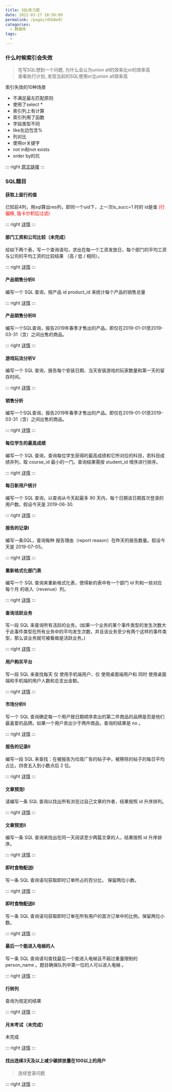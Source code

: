 ```yaml
---
title: SQL练习题
date: 2022-03-27 18:50:09
permalink: /pages/d5b8e9/
categories: 
  - 数据库
tags: 
  - 
---
```


### 什么时候索引会失效

> 在写SQL想到一个问题, 为什么会认为union all的效率比or的效率高   
> 查看执行计划, 发现当前的SQL使用or比union all效率高  

索引失效的10种场景

* 不满足最左匹配原则
* 使用了select *
* 索引列上有计算
* 索引列用了函数
* 字段类型不同
* like左边包含%
* 列对比
* 使用or关键字
* not in和not exists
* order by的坑

::: right
[原文链接](https://www.zhihu.com/question/377039636)
:::

### SQL题目

#### 获取上面行的值

已知前4列，用sql算出res列，即同一个uid下，上一次is_succ=1 时的 id是谁 <span style='color: red;'>(行偏移, 笛卡尔积后过滤)</span>

::: right
[详情](https://github.com/ai1033078928/Heart/blob/main/sql/src/com/hrbu/Day7_%E5%AD%97%E8%8A%82%E9%9D%A2%E8%AF%95%E7%9C%9F%E9%A2%98_1.sql)
:::

#### 部门工资和公司比较（未完成）

给如下两个表，写一个查询语句，求出在每一个工资发放日，每个部门的平均工资与公司的平均工资的比较结果 （高 / 低 / 相同）。

::: right
[详情](https://github.com/ai1033078928/Heart/blob/main/sql/src/com/hrbu/Day9_%E5%B9%B3%E5%9D%87%E5%B7%A5%E8%B5%84%EF%BC%9A%E9%83%A8%E9%97%A8%E4%B8%8E%E5%85%AC%E5%8F%B8%E6%AF%94%E8%BE%83_0.sql)
:::

#### 产品销售分析II

编写一个 SQL 查询，按产品 id product_id 来统计每个产品的销售总量

::: right
[详情](https://github.com/ai1033078928/Heart/blob/main/sql/src/com/hrbu/Day11_%E4%BA%A7%E5%93%81%E9%94%80%E5%94%AE%E5%88%86%E6%9E%90II_1.sql)
:::

#### 产品销售分析III

编写一个SQL查询，报告2019年春季才售出的产品。即仅在2019-01-01至2019-03-31（含）之间出售的商品。

::: right
[详情](https://github.com/ai1033078928/Heart/blob/main/sql/src/com/hrbu/Day12_%E4%BA%A7%E5%93%81%E9%94%80%E5%94%AE%E5%88%86%E6%9E%90III_0..sql)
:::

#### 游戏玩法分析V

编写一个 SQL 查询，报告每个安装日期、当天安装游戏的玩家数量和第一天的留存时间。

::: right
[详情](https://github.com/ai1033078928/Heart/blob/main/sql/src/com/hrbu/Day12_%E6%B8%B8%E6%88%8F%E7%8E%A9%E6%B3%95%E5%88%86%E6%9E%90V_0.sql)
:::

#### 销售分析

编写一个SQL查询，报告2019年春季才售出的产品。即仅在2019-01-01至2019-03-31（含）之间出售的商品。

::: right
[详情](https://github.com/ai1033078928/Heart/blob/main/sql/src/com/hrbu/Day12_%E9%94%80%E5%94%AE%E5%88%86%E6%9E%90_1.sql)
:::

#### 每位学生的最高成绩

编写一个 SQL 查询，查询每位学生获得的最高成绩和它所对应的科目，若科目成绩并列，取 course_id 最小的一门。查询结果需按 student_id 增序进行排序。	

::: right
[详情](https://github.com/ai1033078928/Heart/blob/main/sql/src/com/hrbu/Day13_%E6%AF%8F%E4%BD%8D%E5%AD%A6%E7%94%9F%E7%9A%84%E6%9C%80%E9%AB%98%E6%88%90%E7%BB%A9_1.sql)
:::

#### 每日新用户统计

编写一个 SQL 查询，以查询从今天起最多 90 天内，每个日期该日期首次登录的用户数。假设今天是 2019-06-30.

::: right
[详情](https://github.com/ai1033078928/Heart/blob/main/sql/src/com/hrbu/Day13_%E6%AF%8F%E6%97%A5%E6%96%B0%E7%94%A8%E6%88%B7%E7%BB%9F%E8%AE%A1_1.sql)
:::

#### 报告的记录I

编写一条SQL，查询每种 报告理由（report reason）在昨天的报告数量。假设今天是 2019-07-05。

::: right
[详情](https://github.com/ai1033078928/Heart/blob/main/sql/src/com/hrbu/Day14_%E6%8A%A5%E5%91%8A%E7%9A%84%E8%AE%B0%E5%BD%95I_1.sql)
:::

#### 重新格式化部门表

编写一个 SQL 查询来重新格式化表，使得新的表中有一个部门 id 列和一些对应 每个月 的收入（revenue）列。

::: right
[详情](https://github.com/ai1033078928/Heart/blob/main/sql/src/com/hrbu/Day14_%E9%87%8D%E6%96%B0%E6%A0%BC%E5%BC%8F%E5%8C%96%E9%83%A8%E9%97%A8%E8%A1%A8_1.sql)
:::

#### 查询活跃业务

写一段 SQL 来查询所有活跃的业务。(如果一个业务的某个事件类型的发生次数大于此事件类型在所有业务中的平均发生次数，并且该业务至少有两个这样的事件类型，那么该业务就可被看做是活跃业务。)

::: right
[详情](https://github.com/ai1033078928/Heart/blob/main/sql/src/com/hrbu/Day15_%E6%9F%A5%E8%AF%A2%E6%B4%BB%E8%B7%83%E4%B8%9A%E5%8A%A1_1.sql)
:::

#### 用户购买平台

写一段 SQL 来查找每天 仅 使用手机端用户、仅 使用桌面端用户和 同时 使用桌面端和手机端的用户人数和总支出金额。

::: right
[详情](https://github.com/ai1033078928/Heart/blob/main/sql/src/com/hrbu/Day15_%E7%94%A8%E6%88%B7%E8%B4%AD%E4%B9%B0%E5%B9%B3%E5%8F%B0_1.sql)
:::

#### 市场分析II

写一个 SQL 查询确定每一个用户按日期顺序卖出的第二件商品的品牌是否是他们最喜爱的品牌。如果一个用户卖出少于两件商品，查询的结果是 no 。

::: right
[详情](https://github.com/ai1033078928/Heart/blob/main/sql/src/com/hrbu/Day16_%E5%B8%82%E5%9C%BA%E5%88%86%E6%9E%90II_1.sql)
:::

#### 报告的记录II

编写一段 SQL 来查找：在被报告为垃圾广告的帖子中，被移除的帖子的每日平均占比，四舍五入到小数点后 2 位。

::: right
[详情](https://github.com/ai1033078928/Heart/blob/main/sql/src/com/hrbu/Day16_%E6%8A%A5%E5%91%8A%E7%9A%84%E8%AE%B0%E5%BD%95II_1.sql)
:::

#### 文章预览I

请编写一条 SQL 查询以找出所有浏览过自己文章的作者，结果按照 id 升序排列。

::: right
[详情](https://github.com/ai1033078928/Heart/blob/main/sql/src/com/hrbu/Day17_%E6%96%87%E7%AB%A0%E9%A2%84%E8%A7%88I_1.sql)
:::

#### 文章预览II

编写一条 SQL 查询来找出在同一天阅读至少两篇文章的人，结果按照 id 升序排序。

::: right
[详情](https://github.com/ai1033078928/Heart/blob/main/sql/src/com/hrbu/Day17_%E6%96%87%E7%AB%A0%E9%A2%84%E8%A7%88II_1.sql)
:::

#### 即时食物配送I

写一条 SQL 查询语句获取即时订单所占的百分比， 保留两位小数。

::: right
[详情](https://github.com/ai1033078928/Heart/blob/main/sql/src/com/hrbu/Day18_%E5%8D%B3%E6%97%B6%E9%A3%9F%E7%89%A9%E9%85%8D%E9%80%81I_1.sql)
:::

#### 即时食物配送II

写一条 SQL 查询语句获取即时订单在所有用户的首次订单中的比例。保留两位小数。

::: right
[详情](https://github.com/ai1033078928/Heart/blob/main/sql/src/com/hrbu/Day18_%E5%8D%B3%E6%97%B6%E9%A3%9F%E7%89%A9%E9%85%8D%E9%80%81II_1.sql)
:::

#### 最后一个能进入电梯的人

写一条 SQL 查询语句查找最后一个能进入电梯且不超过重量限制的 person_name 。题目确保队列中第一位的人可以进入电梯 。

::: right
[详情](https://github.com/ai1033078928/Heart/blob/main/sql/src/com/hrbu/Day19_%E6%9C%80%E5%90%8E%E4%B8%80%E4%B8%AA%E8%83%BD%E8%BF%9B%E5%85%A5%E7%94%B5%E6%A2%AF%E7%9A%84%E4%BA%BA_1.sql)
:::

#### 行转列

查询为规定的结果

::: right
[详情](https://github.com/ai1033078928/Heart/blob/main/sql/src/com/hrbu/Day19_%E8%A1%8C%E8%BD%AC%E5%88%97_1.sql)
:::

#### 月末考试（未完成）

未完成

::: right
[详情](https://github.com/ai1033078928/Heart/blob/main/sql/src/com/hrbu/Day20_%E6%9C%88%E6%9C%AB%E8%80%83%E8%AF%95_0.sql)
:::

#### 找出连续3天及以上减少碳排放量在100以上的用户

> 连续登录问题

::: right
[详情](https://github.com/ai1033078928/Heart/blob/main/sql/src/com/sqlite/%E6%89%BE%E5%87%BA%E8%BF%9E%E7%BB%AD3%E5%A4%A9%E5%8F%8A%E4%BB%A5%E4%B8%8A%E5%87%8F%E5%B0%91%E7%A2%B3%E6%8E%92%E6%94%BE%E9%87%8F%E5%9C%A8100%E4%BB%A5%E4%B8%8A%E7%9A%84%E7%94%A8%E6%88%B7.sql)
:::


